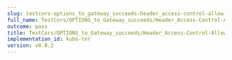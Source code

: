 ```yaml
---
slug: testcors-options_to_gateway_succeeds-header_access-control-allow-headers
full_name: TestCors/OPTIONS_to_Gateway_succeeds/Header_Access-Control-Allow-Headers
outcome: pass
title: TestCors/OPTIONS_to_Gateway_succeeds/Header_Access-Control-Allow-Headers
implementation_id: kubo-ter
version: v0.0.2
---
```


